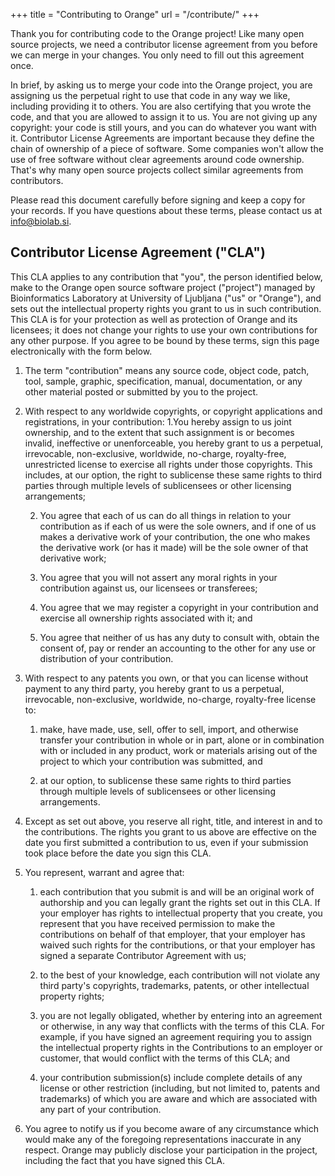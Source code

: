 +++
title = "Contributing to Orange"
url = "/contribute/"
+++

Thank you for contributing code to the Orange project! Like many open source projects, we need a contributor license agreement from you before we can merge in your changes. You only need to fill out this agreement once.

In brief, by asking us to merge your code into the Orange project, you are assigning us the perpetual right to use that code in any way we like, including providing it to others. You are also certifying that you wrote the code, and that you are allowed to assign it to us. You are not giving up any copyright: your code is still yours, and you can do whatever you want with it.
Contributor License Agreements are important because they define the chain of ownership of a piece of software. Some companies won't allow the use of free software without clear agreements around code ownership. That's why many open source projects collect similar agreements from contributors.

Please read this document carefully before signing and keep a copy for your records. If you have questions about these terms, please contact us at info@biolab.si.

## Contributor License Agreement ("CLA")
This CLA applies to any contribution that "you", the person identified below, make to the Orange open source software project ("project") managed by Bioinformatics Laboratory at University of Ljubljana ("us" or "Orange"), and sets out the intellectual property rights you grant to us in such contribution. This CLA is for your protection as well as protection of Orange and its licensees; it does not change your rights to use your own contributions for any other purpose. If you agree to be bound by these terms, sign this page electronically with the form below.

1. The term "contribution" means any source code, object code, patch, tool, sample, graphic, specification, manual, documentation, or any other material posted or submitted by you to the project.

2. With respect to any worldwide copyrights, or copyright applications and registrations, in your contribution:
    1.You hereby assign to us joint ownership, and to the extent that such assignment is or becomes invalid, ineffective or unenforceable, you hereby grant to us a perpetual, irrevocable, non-exclusive, worldwide, no-charge, royalty-free, unrestricted license to exercise all rights under those copyrights. This includes, at our option, the right to sublicense these same rights to third parties through multiple levels of sublicensees or other licensing arrangements;

    2. You agree that each of us can do all things in relation to your contribution as if each of us were the sole owners, and if one of us makes a derivative work of your contribution, the one who makes the derivative work (or has it made) will be the sole owner of that derivative work;

    3. You agree that you will not assert any moral rights in your contribution against us, our licensees or transferees;

    4. You agree that we may register a copyright in your contribution and exercise all ownership rights associated with it; and

    5. You agree that neither of us has any duty to consult with, obtain the consent of, pay or render an accounting to the other for any use or distribution of your contribution.
                   
3. With respect to any patents you own, or that you can license without payment to any third party, you hereby grant to us a perpetual, irrevocable, non-exclusive, worldwide, no-charge, royalty-free license to:

    1. make, have made, use, sell, offer to sell, import, and otherwise transfer your contribution in whole or in part, alone or in combination with or included in any product, work or materials arising out of the project to which your contribution was submitted, and

    2. at our option, to sublicense these same rights to third parties through multiple levels of sublicensees or other licensing arrangements.

4. Except as set out above, you reserve all right, title, and interest in and to the contributions. The rights you grant to us above are effective on the date you first submitted a contribution to us, even if your submission took place before the date you sign this CLA.

5. You represent, warrant and agree that:
    1. each contribution that you submit is and will be an original work of authorship and you can legally grant the rights set out in this CLA. If your employer has rights to intellectual property that you create, you represent that you have received permission to make the contributions on behalf of that employer, that your employer has waived such rights for the contributions, or that your employer has signed a separate Contributor Agreement with us;

    2. to the best of your knowledge, each contribution will not violate any third party's copyrights, trademarks, patents, or other intellectual property rights;

    3. you are not legally obligated, whether by entering into an agreement or otherwise, in any way that conflicts with the terms of this CLA. For example, if you have signed an agreement requiring you to assign the intellectual property rights in the Contributions to an employer or customer, that would conflict with the terms of this CLA; and

    4. your contribution submission(s) include complete details of any license or other restriction (including, but not limited to, patents and trademarks) of which you are aware and which are associated with any part of your contribution.

6. You agree to notify us if you become aware of any circumstance which would make any of the foregoing representations inaccurate in any respect. Orange may publicly disclose your participation in the project, including the fact that you have signed this CLA.
